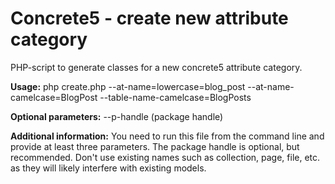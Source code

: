 Concrete5 - create new attribute category
============================

PHP-script to generate classes for a new concrete5 attribute category.

**Usage:**
php create.php --at-name=lowercase=blog_post --at-name-camelcase=BlogPost --table-name-camelcase=BlogPosts
	
**Optional parameters:**
--p-handle (package handle)
	
**Additional information:**
You need to run this file from the command line and provide at least three parameters. The package handle is optional, but recommended. Don't use existing names such as collection, page, file, etc. as they will likely interfere with existing models.	
